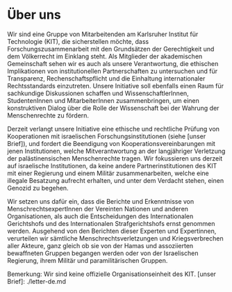 # Über uns

Wir sind eine Gruppe von Mitarbeitenden am Karlsruher Institut für Technologie (KIT), die sicherstellen möchte, dass Forschungszusammenarbeit mit den Grundsätzen der Gerechtigkeit und dem Völkerrecht im Einklang steht. Als Mitglieder der akademischen Gemeinschaft sehen wir es auch als unsere Verantwortung, die ethischen Implikationen von institutionellen Partnerschaften zu untersuchen und für Transparenz, Rechenschaftspflicht und die Einhaltung internationaler Rechtsstandards einzutreten. Unsere Initiative soll ebenfalls einen Raum für sachkundige Diskussionen schaffen und WissenschaftlerInnen, StudentenInnen und MitarbeiterInnen zusammenbringen, um einen konstruktiven Dialog über die Rolle der Wissenschaft bei der Wahrung der Menschenrechte zu fördern.

Derzeit verlangt unsere Initiative eine ethische und rechtliche Prüfung von Kooperationen mit israelischen Forschungsinstitutionen (siehe [unser Brief]), und fordert die Beendigung von Kooperationsvereinbarungen mit jenen Institutionen, welche Mitverantwortung an der langjähriger Verletzung der palästinensischen Menschenrechte tragen. Wir fokussieren uns derzeit auf israelische Institutionen, da keine andere Partnerinstitutionen des KIT mit einer Regierung und einem Militär zusammenarbeiten, welche eine illegale Besatzung aufrecht erhalten, und unter dem Verdacht stehen, einen Genozid zu begehen.

Wir setzen uns dafür ein, dass die Berichte und Erkenntnisse von MenschrechtsexpertInnen der Vereinten Nationen und anderen Organisationen, als auch die Entscheidungen des Internationalen Gerichtshofs und des Internationalen Strafgerichtshofs ernst genommen werden. Ausgehend von den Berichten dieser Experten und Expertinnen, verurteilen wir sämtliche Menschrechtsverletzungen und Kriegsverbrechen aller Akteure, ganz gleich ob sie von der Hamas und assoziierten bewaffneten Gruppen begangen werden oder von der Israelischen Regierung, ihrem Militär und paramilitärischen Gruppen.

Bemerkung: Wir sind keine offizielle Organisationseinheit des KIT.
[unser Brief]: ./letter-de.md
